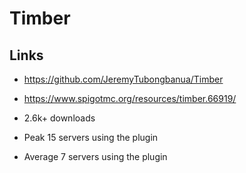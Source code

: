 # Timber

## Links

- <https://github.com/JeremyTubongbanua/Timber>

- <https://www.spigotmc.org/resources/timber.66919/>

- 2.6k+ downloads

- Peak 15 servers using the plugin

- Average 7 servers using the plugin
